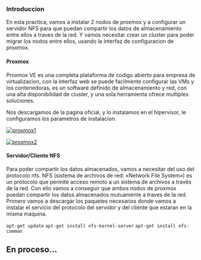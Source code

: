 ### Introduccion ###

En esta practica, vamos a instalar 2 nodos de proxmox y a configurar un servidor NFS para que puedan compartir los datos de almacenamiento
entre ellos a traves de la red. Y vamos necesitar crear un cluster para poder migrar los nodos entre ellos, usando la interfaz de 
configuracion de proxmox.

#### Proxmox #### 

Proxmox VE es una completa plataforma de codigo abierto para empresa de virtualizacion, con la interfaz web se puede facilmente configurar
las VMs y los contenedoras, es un software definido de almacenamiento y red, con una alta disponibilidad de cluster, y una sola herramienta ofrece multiples soluciones.

Nos descargamos de la pagina oficial, y lo instalamos en el hipervisor, le configuramos los parametros de instalacion.

[![proxmox1](https://i.gyazo.com/df93fbce2fdc5b3365ef2b6a54679280.png)](https://gyazo.com/df93fbce2fdc5b3365ef2b6a54679280)

[![proxmox2](https://i.gyazo.com/45f0c619b287f15c9d472fe6001ae5e7.png)](https://gyazo.com/45f0c619b287f15c9d472fe6001ae5e7)

#### Servidor/Cliente NFS ####

Para poder compartir los datos almacenados, vamos a necesitar del uso del protocolo nfs. NFS (sistema de archivos de red: «Network File System») es un protocolo que permite acceso remoto a un sistema de archivos a través de la red. Con ello vamos a conseguir que 
ambos nodos de proxmox puedan compartir los datos almacenados mutuamente a traves de la red. Primero vamos a descargar los paquetes
necesarios donde vamos a instalar el servicio del protocolo del servidor y del cliente que estaran en la misma maquina.

`apt-get update`
`apt-get install nfs-kernel-server`
`apt-get install nfs-common`












## En proceso...  ##

